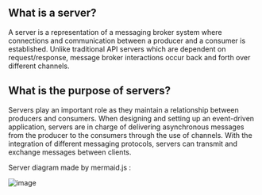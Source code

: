 
## What is a server?
A server is a representation of a messaging broker system where connections and communication between a producer and a consumer is established. Unlike traditional API servers which are dependent on request/response, message broker interactions occur back and forth over different channels.

## What is the purpose of servers?
Servers play an important role as they maintain a relationship between producers and consumers. When designing and setting up an event-driven application, servers are in charge of delivering asynchronous messages from the producer to the consumers through the use of channels. With the integration of different messaging protocols, servers can transmit and exchange messages between clients.

Server diagram made by mermaid.js :

![image](https://user-images.githubusercontent.com/66913810/176436057-c045b082-7381-4bf1-9c28-96ee3df4707a.png)

